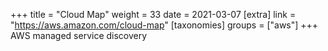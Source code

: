 +++
title = "Cloud Map"
weight = 33
date = 2021-03-07
[extra]
link = "https://aws.amazon.com/cloud-map"
[taxonomies]
groups = ["aws"]
+++
AWS managed service discovery

